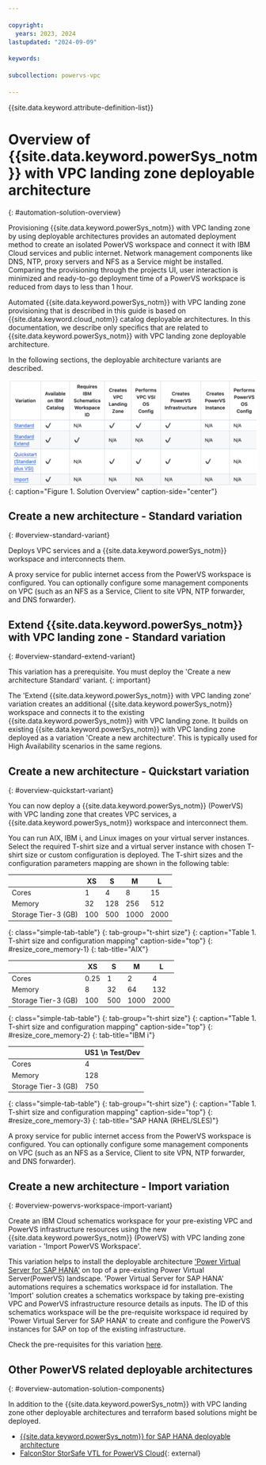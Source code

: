 ```yaml
---

copyright:
  years: 2023, 2024
lastupdated: "2024-09-09"

keywords:

subcollection: powervs-vpc

---
```


{{site.data.keyword.attribute-definition-list}}

# Overview of {{site.data.keyword.powerSys_notm}} with VPC landing zone deployable architecture
{: #automation-solution-overview}

Provisioning {{site.data.keyword.powerSys_notm}} with VPC landing zone by using deployable architectures provides an automated deployment method to create an isolated PowerVS workspace and connect it with IBM Cloud services and public internet. Network management components like DNS, NTP, proxy servers and NFS as a Service might be installed. Comparing the provisioning through the projects UI, user interaction is minimized and ready-to-go deployment time of a PowerVS workspace is reduced from days to less than 1 hour. 

Automated {{site.data.keyword.powerSys_notm}} with VPC landing zone provisioning that is described in this guide is based on {{site.data.keyword.cloud_notm}} catalog deployable architectures. In this documentation, we describe only specifics that are related to {{site.data.keyword.powerSys_notm}} with VPC landing zone deployable architecture.

In the following sections, the deployable architecture variants are described. 

![Solution Overview](images/overview-solutions.png){: caption="Figure 1. Solution Overview" caption-side="center"}

## Create a new architecture - Standard variation
{: #overview-standard-variant}

Deploys VPC services and a {{site.data.keyword.powerSys_notm}} workspace and interconnects them.

A proxy service for public internet access from the PowerVS workspace is configured. You can optionally configure some management components on VPC (such as an NFS as a Service, Client to site VPN, NTP forwarder, and DNS forwarder).

## Extend {{site.data.keyword.powerSys_notm}} with VPC landing zone - Standard variation
{: #overview-standard-extend-variant}

This variation has a prerequisite. You must deploy the 'Create a new architecture Standard' variant.
{: important}

The 'Extend {{site.data.keyword.powerSys_notm}} with VPC landing zone' variation creates an additional {{site.data.keyword.powerSys_notm}} workspace and connects it to the existing {{site.data.keyword.powerSys_notm}} with VPC landing zone. It builds on existing {{site.data.keyword.powerSys_notm}} with VPC landing zone deployed as a variation 'Create a new architecture'.
This is typically used for High Availability scenarios in the same regions.

## Create a new architecture - Quickstart variation
{: #overview-quickstart-variant}

You can now deploy a {{site.data.keyword.powerSys_notm}} (PowerVS) with VPC landing zone that creates VPC services, a {{site.data.keyword.powerSys_notm}} workspace and interconnect them. 

You can run AIX, IBM i, and Linux images on your virtual server instances. Select the required T-shirt size and a virtual server instance with chosen T-shirt size or custom configuration is deployed. The T-shirt sizes and the configuration parameters mapping are shown in the following table:

|  | XS | S | M | L |
|---------------------- | ------------------------- | ------------------------- | -------------------------  | ------------------------- |
| Cores | 1 | 4 | 8 | 15 |
| Memory | 32 | 128 | 256 | 512 |
| Storage Tier-3 (GB) | 100 | 500 | 1000 | 2000 |
{: class="simple-tab-table"}
{: tab-group="t-shirt size"}
{: caption="Table 1. T-shirt size and configuration mapping" caption-side="top"}
{: #resize_core_memory-1}
{: tab-title="AIX"}

|  | XS | S | M | L |
|---------------------- | ------------------------- | ------------------------- | -------------------------  | ------------------------- |
| Cores | 0.25 | 1 | 2 | 4 |
| Memory | 8 | 32 | 64 | 132 |
| Storage Tier-3 (GB) | 100 | 500 | 1000 | 2000 |
{: class="simple-tab-table"}
{: tab-group="t-shirt size"}
{: caption="Table 1. T-shirt size and configuration mapping" caption-side="top"}
{: #resize_core_memory-2}
{: tab-title="IBM i"}

|  | US1 \n Test/Dev |
|---------------------- | ------------------------- |
| Cores | 4 |
| Memory | 128 |
| Storage Tier-3 (GB) | 750 |
{: class="simple-tab-table"}
{: tab-group="t-shirt size"}
{: caption="Table 1. T-shirt size and configuration mapping" caption-side="top"}
{: #resize_core_memory-3}
{: tab-title="SAP HANA (RHEL/SLES)"}


A proxy service for public internet access from the PowerVS workspace is configured. You can optionally configure some management components on VPC (such as an NFS as a Service, Client to site VPN, NTP forwarder, and DNS forwarder).

## Create a new architecture - Import variation
{: #overview-powervs-workspace-import-variant}

Create an IBM Cloud schematics workspace for your pre-existing VPC and PowerVS infrastructure resources using the new {{site.data.keyword.powerSys_notm}} (PowerVS) with VPC landing zone variation - 'Import PowerVS Workspace'. 

This variation helps to install the deployable architecture ['Power Virtual Server for SAP HANA'](https://cloud.ibm.com/catalog/architecture/deploy-arch-ibm-pvs-sap-9aa6135e-75d5-467e-9f4a-ac2a21c069b8-global) on top of a pre-existing Power Virtual Server(PowerVS) landscape. 'Power Virtual Server for SAP HANA' automations requires a schematics workspace id for installation. The 'Import' solution creates a schematics workspace by taking pre-existing VPC and PowerVS infrastructure resource details as inputs. The ID of this schematics workspace will be the pre-requisite workspace id required by 'Power Virtual Server for SAP HANA' to create and configure the PowerVS instances for SAP on top of the existing infrastructure. 

Check the pre-requisites for this variation [here](https://github.com/terraform-ibm-modules/terraform-ibm-powervs-infrastructure/tree/main/solutions/import#pre-requisites).


## Other PowerVS related deployable architectures
{: #overview-automation-solution-components}

In addition to the {{site.data.keyword.powerSys_notm}} with VPC landing zone other deployable architectures and terraform based solutions might be deployed. 

- [{{site.data.keyword.powerSys_notm}} for SAP HANA deployable architecture](/docs/sap-powervs)
- [FalconStor StorSafe VTL for PowerVS Cloud](https://falconstor-download.s3.us-east.cloud-object-storage.appdomain.cloud/FalconStor%20VTL%20for%20IBM%20Deployment%20Guide.pdf){: external}
